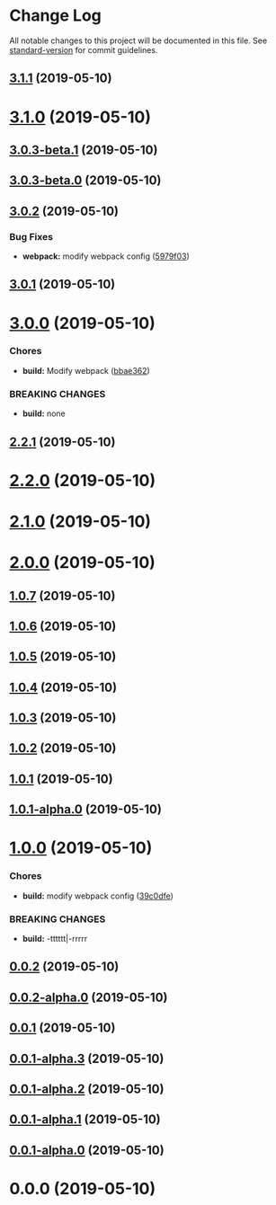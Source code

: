 # Change Log

All notable changes to this project will be documented in this file. See [standard-version](https://github.com/conventional-changelog/standard-version) for commit guidelines.

<a name="3.1.1"></a>
## [3.1.1](https://github.com/ll84273096/base-npm-ts-test/compare/v3.1.0...v3.1.1) (2019-05-10)



<a name="3.1.0"></a>
# [3.1.0](https://github.com/ll84273096/base-npm-ts/compare/v3.0.3-beta.1...v3.1.0) (2019-05-10)



<a name="3.0.3-beta.1"></a>
## [3.0.3-beta.1](https://github.com/ll84273096/base-npm-ts/compare/v3.0.3-beta.0...v3.0.3-beta.1) (2019-05-10)



<a name="3.0.3-beta.0"></a>
## [3.0.3-beta.0](https://github.com/ll84273096/base-npm-ts/compare/v3.0.2...v3.0.3-beta.0) (2019-05-10)



<a name="3.0.2"></a>
## [3.0.2](https://github.com/ll84273096/base-npm-ts/compare/v3.0.1...v3.0.2) (2019-05-10)


### Bug Fixes

* **webpack:** modify webpack config ([5979f03](https://github.com/ll84273096/base-npm-ts/commit/5979f03))



<a name="3.0.1"></a>
## [3.0.1](https://github.com/ll84273096/base-npm-ts/compare/v3.0.0...v3.0.1) (2019-05-10)



<a name="3.0.0"></a>
# [3.0.0](https://github.com/ll84273096/base-npm-ts/compare/v2.2.1...v3.0.0) (2019-05-10)


### Chores

* **build:** Modify webpack ([bbae362](https://github.com/ll84273096/base-npm-ts/commit/bbae362))


### BREAKING CHANGES

* **build:** none



<a name="2.2.1"></a>
## [2.2.1](https://github.com/ll84273096/base-npm-ts/compare/v2.2.0...v2.2.1) (2019-05-10)



<a name="2.2.0"></a>
# [2.2.0](https://github.com/ll84273096/base-npm-ts/compare/v2.1.0...v2.2.0) (2019-05-10)



<a name="2.1.0"></a>
# [2.1.0](https://github.com/ll84273096/base-npm-ts/compare/v2.0.0...v2.1.0) (2019-05-10)



<a name="2.0.0"></a>
# [2.0.0](https://github.com/ll84273096/base-npm-ts/compare/v1.0.7...v2.0.0) (2019-05-10)



<a name="1.0.7"></a>
## [1.0.7](https://github.com/ll84273096/base-npm-ts/compare/v1.0.6...v1.0.7) (2019-05-10)



<a name="1.0.6"></a>
## [1.0.6](https://github.com/ll84273096/base-npm-ts/compare/v1.0.5...v1.0.6) (2019-05-10)



<a name="1.0.5"></a>
## [1.0.5](https://github.com/ll84273096/base-npm-ts/compare/v1.0.4...v1.0.5) (2019-05-10)



<a name="1.0.4"></a>
## [1.0.4](https://github.com/ll84273096/base-npm-ts/compare/v1.0.3...v1.0.4) (2019-05-10)



<a name="1.0.3"></a>
## [1.0.3](https://github.com/ll84273096/base-npm-ts/compare/v1.0.2...v1.0.3) (2019-05-10)



<a name="1.0.2"></a>
## [1.0.2](https://github.com/ll84273096/base-npm-ts/compare/v1.0.1...v1.0.2) (2019-05-10)



<a name="1.0.1"></a>
## [1.0.1](https://github.com/ll84273096/base-npm-ts/compare/v1.0.1-alpha.0...v1.0.1) (2019-05-10)



<a name="1.0.1-alpha.0"></a>
## [1.0.1-alpha.0](https://github.com/ll84273096/base-npm-ts/compare/v1.0.0...v1.0.1-alpha.0) (2019-05-10)



<a name="1.0.0"></a>
# [1.0.0](https://github.com/ll84273096/base-npm-ts/compare/v0.0.2...v1.0.0) (2019-05-10)


### Chores

* **build:** modify webpack config ([39c0dfe](https://github.com/ll84273096/base-npm-ts/commit/39c0dfe))


### BREAKING CHANGES

* **build:** -tttttt|-rrrrr



<a name="0.0.2"></a>
## [0.0.2](https://github.com/ll84273096/base-npm-ts/compare/v0.0.2-alpha.0...v0.0.2) (2019-05-10)



<a name="0.0.2-alpha.0"></a>
## [0.0.2-alpha.0](https://github.com/ll84273096/base-npm-ts/compare/v0.0.1...v0.0.2-alpha.0) (2019-05-10)



<a name="0.0.1"></a>
## [0.0.1](https://github.com/ll84273096/base-npm-ts/compare/v0.0.1-alpha.3...v0.0.1) (2019-05-10)



<a name="0.0.1-alpha.3"></a>
## [0.0.1-alpha.3](https://github.com/ll84273096/base-npm-ts/compare/v0.0.1-alpha.2...v0.0.1-alpha.3) (2019-05-10)



<a name="0.0.1-alpha.2"></a>
## [0.0.1-alpha.2](https://github.com/ll84273096/base-npm-ts/compare/v0.0.1-alpha.1...v0.0.1-alpha.2) (2019-05-10)



<a name="0.0.1-alpha.1"></a>
## [0.0.1-alpha.1](https://github.com/ll84273096/base-npm-ts/compare/v0.0.1-alpha.0...v0.0.1-alpha.1) (2019-05-10)



<a name="0.0.1-alpha.0"></a>
## [0.0.1-alpha.0](https://github.com/ll84273096/base-npm-ts/compare/v0.0.0...v0.0.1-alpha.0) (2019-05-10)



<a name="0.0.0"></a>
# 0.0.0 (2019-05-10)
